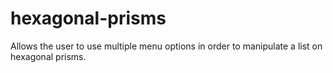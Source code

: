 # hexagonal-prisms
Allows the user to use multiple menu options in order to manipulate a list on hexagonal prisms.
